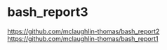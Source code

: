 # bash_report3
https://github.com/mclaughlin-thomas/bash_report2
https://github.com/mclaughlin-thomas/bash_report1
